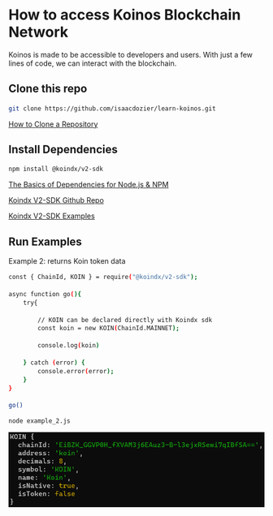 # How to access Koinos Blockchain Network

Koinos is made to be accessible to developers and users. With just a few lines of code, we can interact with the blockchain.

## Clone this repo

```sh
git clone https://github.com/isaacdozier/learn-koinos.git
```

[How to Clone a Repository](https://docs.github.com/en/repositories/creating-and-managing-repositories/cloning-a-repository)

## Install Dependencies

```sh
npm install @koindx/v2-sdk
```

[The Basics of Dependencies for Node.js & NPM](https://nodesource.com/blog/the-basics-of-package-json-in-node-js-and-npm/)

[Koindx V2-SDK Github Repo](https://github.com/koindx/v2-sdk)

[Koindx V2-SDK Examples](https://docs.koindx.com/sdk/v2-sdk/examples)

## Run Examples

Example 2: returns Koin token data

```sh
const { ChainId, KOIN } = require("@koindx/v2-sdk");

async function go(){
    try{

        // KOIN can be declared directly with Koindx sdk
        const koin = new KOIN(ChainId.MAINNET);

        console.log(koin)

    } catch (error) {
        console.error(error);
    }
}

go()
```

```sh
node example_2.js
```

![src2 console output example](https://github.com/isaacdozier/learn-koinos/blob/main/src2%20console%20output.png)
